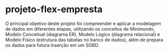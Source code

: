 # projeto-flex-empresta
O principal objetivo deste projeto foi compreender e aplicar a modelagem de dados em diferentes etapas, utilizando os conceitos de Minimundo, Modelo Conceitual (diagrama ER), Modelo Lógico (diagrama relacional) e Modelo Físico (estrutura das tabelas no banco de dados), além de prepara os dados para futura inserção em um SGBD.
